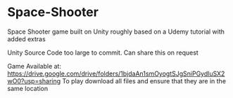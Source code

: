 # Space-Shooter
Space Shooter game built on Unity roughly based on a Udemy tutorial with added extras

Unity Source Code too large to commit. Can share this on request

Game Available at: https://drive.google.com/drive/folders/1bjdaAn1smOyogtSJgSniPGydluSX2wO0?usp=sharing
To play download all files and ensure that they are in the same location
